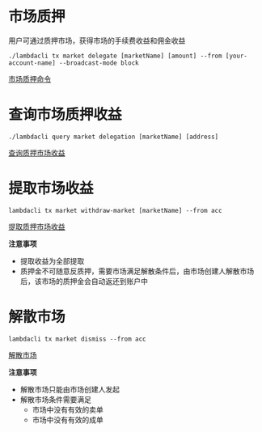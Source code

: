 # 市场质押
用户可通过质押市场，获得市场的手续费收益和佣金收益

```
./lambdacli tx market delegate [marketName] [amount] --from [your-account-name] --broadcast-mode block
```
[市场质押命令](lambdacli/tx/market/delegate.md)

# 查询市场质押收益

```
./lambdacli query market delegation [marketName] [address]
```
[查询质押市场收益](lambdacli/query/market/delegate.md)

# 提取市场收益

```
lambdacli tx market withdraw-market [marketName] --from acc
```
[提取质押市场收益](lambdacli/tx/market/withdraw-market.md)

**注意事项**

- 提取收益为全部提取
- 质押金不可随意反质押，需要市场满足解散条件后，由市场创建人解散市场后，该市场的质押金会自动返还到账户中

# 解散市场

```
lambdacli tx market dismiss --from acc
```

[解散市场](lambdacli/tx/market/dismiss.md)

**注意事项**

- 解散市场只能由市场创建人发起
- 解散市场条件需要满足
    - 市场中没有有效的卖单 
    - 市场中没有有效的成单
